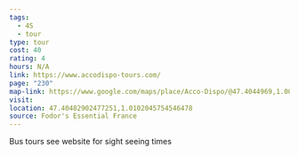```yaml
---
tags:
  - 4S
  - tour
type: tour
cost: 40
rating: 4
hours: N/A
link: https://www.accodispo-tours.com/
page: "230"
map-link: https://www.google.com/maps/place/Acco-Dispo/@47.4044969,1.0077223,17z/data=!3m1!4b1!4m6!3m5!1s0x47fcb5a0a4afb07d:0xd48ebae6a7c9dbef!8m2!3d47.4044933!4d1.0102972!16s%2Fg%2F1tjdl3c5?entry=ttu&g_ep=EgoyMDI0MDkxMS4wIKXMDSoASAFQAw%3D%3D
visit: 
location: 47.40482902477251,1.0102045754546478
source: Fodor's Essential France
---
```

Bus tours see website for sight seeing times